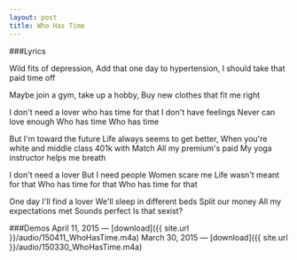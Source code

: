 ```yaml
---
layout: post
title: Who Has Time
---
```


###Lyrics

Wild fits of depression,
Add that one day to hypertension,
I should take that paid time off

Maybe join a gym,
take up a hobby,
Buy new clothes that fit me right

I don't need a lover
who has time for that
I don't have feelings
Never can love enough
Who has time
Who has time

But I'm toward the future
Life always seems to get better,
When you're white and middle class
401k with Match
All my premium's paid
My yoga instructor helps me breath

I don't need a lover
But I need people
Women scare me
Life wasn't meant for that
Who has time for that
Who has time for that

One day I'll find a lover
We'll sleep in different beds
Split our money
All my expectations met
Sounds perfect
Is that sexist?

###Demos
April 11, 2015 — [download]({{ site.url }}/audio/150411_WhoHasTime.m4a)
March 30, 2015 — [download]({{ site.url }}/audio/150330_WhoHasTime.m4a)